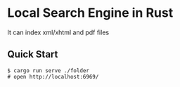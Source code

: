 # Local Search Engine in Rust
It can index xml/xhtml and pdf files
## Quick Start

```console
$ cargo run serve ./folder
# open http://localhost:6969/
```
